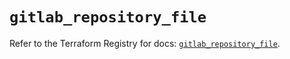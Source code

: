 # `gitlab_repository_file`

Refer to the Terraform Registry for docs: [`gitlab_repository_file`](https://registry.terraform.io/providers/gitlabhq/gitlab/17.10.0/docs/resources/repository_file).
